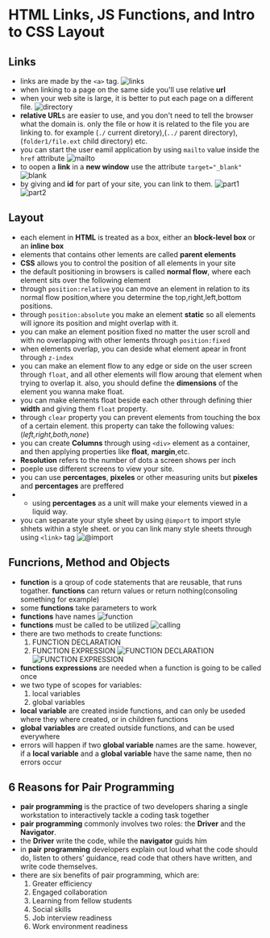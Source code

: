 # HTML Links, JS Functions, and Intro to CSS Layout
## Links
* links are made by the `<a>` tag.
![links](imgs/link.png)  
* when linking to a page on the same side you'll use relative **url**  
* when your web site is large, it is better to put each page on a different file.
![directory](imgs/dir.png)  
* **relative URL**s are easier to use, and you don't need to tell the browser what the domain is. only the file or how it is related to the file you are linking to. for example (`./` current diretory),(`../` parent directory),(`folder1/file.ext` child directory) etc.
* you can start the user eamil application by using `mailto` value inside the `href` attribute
![mailto](imgs/mailto.png)  
* to oopen a **link** in a **new window** use the attribute `target="_blank"`
![blank](imgs/blank.png)  
* by giving and **id** for part of your site, you can link to them.
![part1](imgs/part1.png)![part2](imgs/part2.png)  

## Layout
* each element in **HTML** is treated as a box, either an **block-level box** or an **inline box**
* elements that contains other lements are called **parent elements**
* **CSS** allows you to control the position of all elements in your site
* the default positioning in browsers is called **normal flow**, where each element sits over the following element
* through `position:relative` you can move an element in relation to its normal flow position,where you determine the top,right,left,bottom positions.
* through `position:absolute` you make an element **static** so all elements will ignore its position and might overlap with it.
* you can make an element position fixed no matter the user scroll and with no overlapping with other lements through `position:fixed` 
* when elements overlap, you can deside what element apear in front through `z-index`
* you can make an element flow to any edge or side on the user screen through `float`, and all other elements will flow aroung that element when trying to overlap it. also, you should define the **dimensions** of the element you wanna make float.
* you can make elements float beside each other through defining thier **width** and giving them `float` property.
* through `clear` property you can prevent elements from touching the box of a certain element. this property can take the following values:(_left,right,both,none_)
* you can create **Columns** through using `<div>` element as a container, and then applying properties like **float**, **margin**,etc.
* **Resolution** refers to the number of dots a screen shows per inch
* poeple use different screens to view your site.
* you can use **percentages**, **pixeles** or other measuring units but **pixeles** and **percentages** are preffered
* * using **percentages** as a unit will make your elements viewed in a liquid way.
* you can separate your style sheet by using `@import` to import style shhets within a style sheet. or you can link many style sheets through using `<link>` tag
![@import](imgs/impor.png)  
  
## Funcrions, Method and Objects
* **function** is a qroup of code statements that are reusable, that runs togather. **functions** can return values or return nothing(consoling something for example)
* some **functions** take parameters to work
* **functions** have names
![function](imgs/fun.png)  
* **functions** must be called to be utilized
![calling](imgs/call.png)  
* there are two methods to create functions:
    1. FUNCTION DECLARATION
    1. FUNCTION EXPRESSION
![FUNCTION DECLARATION](imgs/fund.png)![FUNCTION EXPRESSION](imgs/fune.png)  
* **functions expressions** are needed when a function is going to be called once
* we two type of scopes for variables:
    1. local variables
    1. global variables
* **local** **variable** are created inside functions, and can only be useded where they where created, or in children functions
* **global** **variables** are created outside functions, and can be used everywhere
* errors will happen if two **global variable** names are the same. however, if a **local variable** and a **global variable** have the same name, then no errors occur
  
## 6 Reasons for Pair Programming
* **pair** **programming** is the practice of two developers sharing a single workstation to interactively tackle a coding task together
* **pair** **programming** commonly involves two roles: the **Driver** and the **Navigator**.
* the **Driver** write the code, while the **navigator** guids him
* in **pair** **programming** developers explain out loud what the code should do, listen to others’ guidance, read code that others have written, and write code themselves.
* there are six benefits of pair programming, which are:
    1. Greater efficiency
    2. Engaged collaboration
    3. Learning from fellow students
    4. Social skills
    5. Job interview readiness
    6. Work environment readiness
